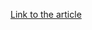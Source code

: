 [Link to the article](https://www.crowdstrike.com/en-us/blog/shift-left-measure-right-assessing-efficacy-application-security-ci-cd/)
